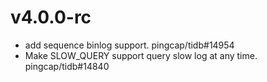 # v4.0.0-rc

- add sequence binlog support. pingcap/tidb#14954
- Make SLOW_QUERY support query slow log at any time. pingcap/tidb#14840
